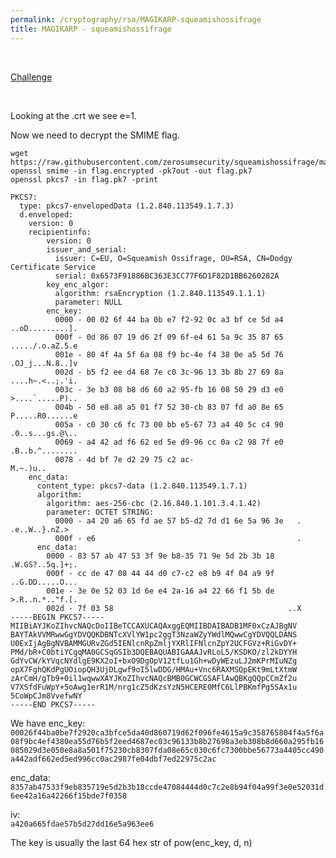 ```yaml
---
permalink: /cryptography/rsa/MAGIKARP-squeamishossifrage
title: MAGIKARP - squeamishossifrage
---
```


<br>

[Challenge](https://github.com/zerosumsecurity/squeamishossifrage/tree/main/MAGIKARP)

<br>

Looking at the .crt we see e=1.

Now we need to decrypt the SMIME flag.

```
wget https://raw.githubusercontent.com/zerosumsecurity/squeamishossifrage/main/MAGIKARP/flag.encrypted
openssl smime -in flag.encrypted -pk7out -out flag.pk7
openssl pkcs7 -in flag.pk7 -print

PKCS7: 
  type: pkcs7-envelopedData (1.2.840.113549.1.7.3)
  d.enveloped: 
    version: 0
    recipientinfo:
        version: 0
        issuer_and_serial: 
          issuer: C=EU, O=Squeamish Ossifrage, OU=RSA, CN=Dodgy Certificate Service
          serial: 0x6573F91886BC363E3CC77F6D1F82D1BB6260282A
        key_enc_algor: 
          algorithm: rsaEncryption (1.2.840.113549.1.1.1)
          parameter: NULL
        enc_key: 
          0000 - 00 02 6f 44 ba 0b e7 f2-92 0c a3 bf ce 5d a4   ..oD.........].
          000f - 0d 86 07 19 d6 2f 09 6f-e4 61 5a 9c 35 87 65   ...../.o.aZ.5.e
          001e - 80 4f 4a 5f 6a 08 f9 bc-4e f4 38 0e a5 5d 76   .OJ_j...N.8..]v
          002d - b5 f2 ee d4 68 7e c0 3c-96 13 3b 8b 27 69 8a   ....h~.<..;.'i.
          003c - 3e b3 08 b8 d6 60 a2 95-fb 16 08 50 29 d3 e0   >....`.....P)..
          004b - 50 e8 a8 a5 01 f7 52 30-cb 83 07 fd a0 8e 65   P.....R0......e
          005a - c0 30 c6 fc 73 00 bb e5-67 73 a4 40 5c c4 90   .0..s...gs.@\..
          0069 - a4 42 ad f6 62 ed 5e d9-96 cc 0a c2 98 7f e0   .B..b.^........
          0078 - 4d bf 7e d2 29 75 c2 ac-                       M.~.)u..
    enc_data: 
      content_type: pkcs7-data (1.2.840.113549.1.7.1)
      algorithm: 
        algorithm: aes-256-cbc (2.16.840.1.101.3.4.1.42)
        parameter: OCTET STRING:
          0000 - a4 20 a6 65 fd ae 57 b5-d2 7d d1 6e 5a 96 3e   . .e..W..}.nZ.>
          000f - e6                                             .
      enc_data: 
        0000 - 83 57 ab 47 53 3f 9e b8-35 71 9e 5d 2b 3b 18   .W.GS?..5q.]+;.
        000f - cc de 47 08 44 44 d0 c7-c2 e8 b9 4f 04 a9 9f   ..G.DD.....O...
        001e - 3e 0e 52 03 1d 6e e4 2a-16 a4 22 66 f1 5b de   >.R..n.*.."f.[.
        002d - 7f 03 58                                       ..X
-----BEGIN PKCS7-----
MIIBiAYJKoZIhvcNAQcDoIIBeTCCAXUCAQAxggEQMIIBDAIBADB1MF0xCzAJBgNV
BAYTAkVVMRwwGgYDVQQKDBNTcXVlYW1pc2ggT3NzaWZyYWdlMQwwCgYDVQQLDANS
U0ExIjAgBgNVBAMMGURvZGd5IENlcnRpZmljYXRlIFNlcnZpY2UCFGVz+RiGvDY+
PMd/bR+C0btiYCgqMA0GCSqGSIb3DQEBAQUABIGAAAJvRLoL5/KSDKO/zl2kDYYH
GdYvCW/kYVqcNYdlgE9KX2oI+bxO9DgOpV12tfLu1Gh+wDyWEzuLJ2mKPrMIuNZg
opX7FghQKdPgUOiopQH3UjDLgwf9oI5lwDDG/HMAu+Vnc6RAXMSQpEKt9mLtXtmW
zArCmH/gTb9+0il1wqwwXAYJKoZIhvcNAQcBMB0GCWCGSAFlAwQBKgQQpCCmZf2u
V7XSfdFuWpY+5oAwg1erR1M/nrg1cZ5dKzsYzN5HCERE0MfC6LlPBKmfPg5SAx1u
5CoWpCJm8VvefwNY
-----END PKCS7-----
```

We have enc_key: <br>
`00026f44ba0be7f2920ca3bfce5da40d860719d62f096fe4615a9c358765804f4a5f6a08f9bc4ef4380ea55d76b5f2eed4687ec03c96133b8b27698a3eb308b8d660a295fb16085029d3e050e8a8a501f75230cb8307fda08e65c030c6fc7300bbe56773a4405cc490a442adf662ed5ed996cc0ac2987fe04dbf7ed22975c2ac`

enc_data: <br>
`8357ab47533f9eb835719e5d2b3b18ccde47084444d0c7c2e8b94f04a99f3e0e52031d6ee42a16a42266f15bde7f0358`

iv: <br>
`a420a665fdae57b5d27dd16e5a963ee6`

The key is usually the last 64 hex str of pow(enc_key, d, n) 


